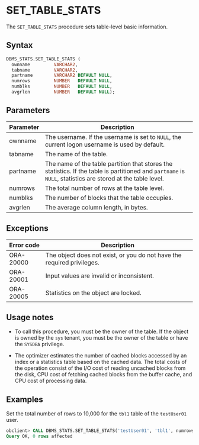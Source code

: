 # SET_TABLE_STATS

The `SET_TABLE_STATS` procedure sets table-level basic information.

## Syntax

```sql
DBMS_STATS.SET_TABLE_STATS (
  ownname         VARCHAR2,
  tabname         VARCHAR2,
  partname        VARCHAR2 DEFAULT NULL,
  numrows         NUMBER   DEFAULT NULL,
  numblks         NUMBER   DEFAULT NULL,
  avgrlen         NUMBER   DEFAULT NULL);
```



## Parameters

| Parameter | Description                                                                                                                                                  |
|-----------|--------------------------------------------------------------------------------------------------------------------------------------------------------------|
| ownname   | The username. If the username is set to `NULL`, the current logon username is used by default.                                                               |
| tabname   | The name of the table.                                                                                                                                       |
| partname  | The name of the table partition that stores the statistics.  If the table is partitioned and `partname` is `NULL`, statistics are stored at the table level. |
| numrows   | The total number of rows at the table level.                                                                                                                 |
| numblks   | The number of blocks that the table occupies.                                                                                                                |
| avgrlen   | The average column length, in bytes.                                                                                                                         |



## Exceptions

| Error code | Description                                                            |
|------------|------------------------------------------------------------------------|
| ORA-20000  | The object does not exist, or you do not have the required privileges. |
| ORA-20001  | Input values are invalid or inconsistent.                              |
| ORA-20005  | Statistics on the object are locked.                                   |



## Usage notes

* To call this procedure, you must be the owner of the table. If the object is owned by the `sys` tenant, you must be the owner of the table or have the `SYSDBA` privilege.

* The optimizer estimates the number of cached blocks accessed by an index or a statistics table based on the cached data. The total costs of the operation consist of the I/O cost of reading uncached blocks from the disk, CPU cost of fetching cached blocks from the buffer cache, and CPU cost of processing data.


## Examples

Set the total number of rows to 10,000 for the `tbl1` table of the `testUser01` user.

```sql
obclient> CALL DBMS_STATS.SET_TABLE_STATS('testUser01', 'tbl1', numrows=>10000);
Query OK, 0 rows affected
```
